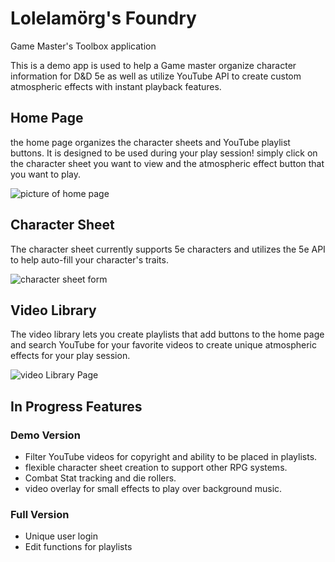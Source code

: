 # Lolelamörg's Foundry
Game Master's Toolbox application

This is a demo app is used to help a Game master organize character information for
D&D 5e as well as utilize YouTube API to create custom atmospheric effects with instant 
playback features.

## Home Page

the home page organizes the character sheets and YouTube playlist buttons. It is designed to be used during your play session! simply click on the character sheet you want to view and the atmospheric effect button that you want to play. 

![picture of home page](/Assets/md/ddhome.png)

## Character Sheet

The character sheet currently supports 5e characters and utilizes the 5e API to help auto-fill your character's traits.

![character sheet form](/Assets/md/ddchar.png)

## Video Library

The video library lets you create playlists that add buttons to the home page and search YouTube for your favorite videos to create unique atmospheric effects for your play session.

![video Library Page](/Assets/md/ddlib.png)

## In Progress Features

### Demo Version
* Filter YouTube videos for copyright and ability to be placed in playlists.
* flexible character sheet creation to support other RPG systems.
* Combat Stat tracking and die rollers.
* video overlay for small effects to play over background music.

### Full Version
* Unique user login
* Edit functions for playlists
